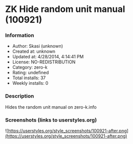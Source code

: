 # ZK Hide random unit manual (100921)

### Information
- Author: Skasi (unknown)
- Created at: unknown
- Updated at: 4/28/2014, 4:14:41 PM
- License: NO-REDISTRIBUTION
- Category: zero-k
- Rating: undefined
- Total installs: 37
- Weekly installs: 0


### Description
Hides the random unit manual on zero-k.info


### Screenshots (links to userstyles.org)
![https://userstyles.org/style_screenshots/100921-after.png](https://userstyles.org/style_screenshots/100921-after.png)


